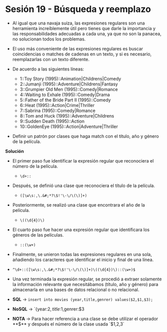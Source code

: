# Sesión 19 - Búsqueda y reemplazo

* Al igual que una navaja suiza, las expresiones regulares son una herramienta increíblemente útil pero tienes que darle la importancia y las responsabilidades adecuadas a cada una, ya que no son la panacea, no solucionan todos los problemas.

* El uso más conveniente de las expresiones regulares es buscar coincidencias o matches de cadenas en un texto, y si es necesario, reemplazarlas con un texto diferente.

* De acuerdo a las siguientes líneas:

	* 1::Toy Story (1995)::Animation|Childrens|Comedy
	* 2::Jumanji (1995)::Adventure|Childrens|Fantasy
	* 3::Grumpier Old Men (1995)::Comedy|Romance
	* 4::Waiting to Exhale (1995)::Comedy|Drama
	* 5::Father of the Bride Part II (1995)::Comedy
	* 6::Heat (1995)::Action|Crime|Thriller
	* 7::Sabrina (1995)::Comedy|Romance
	* 8::Tom and Huck (1995)::Adventure|Childrens
	* 9::Sudden Death (1995)::Action
	* 10::GoldenEye (1995)::Action|Adventure|Thriller

* Definir un patrón por clases que haga match con el título, año y género de la película.

**Solución**

* El primer paso fue identificar la expresión regular que reconociera el número de la película.

	* `\d+::`

* Después, se definió una clase que reconociera el título de la película.

	* `([\w\s:,\.&#;*?\$!'\-\/\(\)]+)`

* Posteriormente, se realizó una clase que encontrara el año de la película.

	* `\((\d{4})\)`

* El cuarto paso fue hacer una expresión regular que identificara los géneros de las películas.

	* `::(\w+)`

* Finalmente, se unieron todas las expresiones regulares en una sola, añadiendo los caracteres que identificar el inicio y final de una línea.

* `^\d+::([\w\s:,\.&#;*?\$!'\-\/\(\)]+)\((\d{4})\)::(\w+)$`

* Una vez terminada la expresión regular, se procedió a extraer solamente la información relevante que necesitábamos (título, año y género) para almacenarla en una bases de datos relacional o no relacional.

* **SQL** &rarr; `insert into movies (year,title,genrer) values($2,$1,$3);`

* **NoSQL** &rarr; `{year:$2, title:$1,genrer:$3

* **NOTA** &rarr; Para hacer referencia a una clase se debe utilizar el operador **$** y después el número de la clase usada `$1,$2,$3`